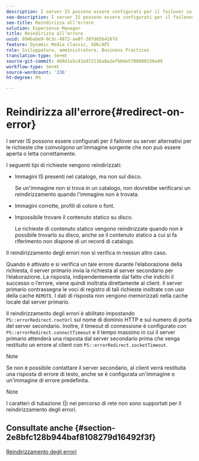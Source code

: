 ```yaml
---
description: I server IS possono essere configurati per il failover su server alternativi per le richieste che coinvolgono un'immagine sorgente che non può essere aperta o letta correttamente.
seo-description: I server IS possono essere configurati per il failover su server alternativi per le richieste che coinvolgono un'immagine sorgente che non può essere aperta o letta correttamente.
seo-title: Reindirizza all’errore
solution: Experience Manager
title: Reindirizza all’errore
uuid: 894babe9-9c3c-4972-ae8f-387d65b4167d
feature: Dynamic Media Classic, SDK/API
role: Sviluppatore, amministratore, Business Practices
translation-type: tm+mt
source-git-commit: 469d1a5c43a972116a8a2efb0de5708800130a99
workflow-type: tm+mt
source-wordcount: '336'
ht-degree: 0%

---
```



# Reindirizza all&#39;errore{#redirect-on-error}

I server IS possono essere configurati per il failover su server alternativi per le richieste che coinvolgono un&#39;immagine sorgente che non può essere aperta o letta correttamente.

I seguenti tipi di richieste vengono reindirizzati:

* Immagini IS presenti nel catalogo, ma non sul disco.

   Se un&#39;immagine non si trova in un catalogo, non dovrebbe verificarsi un reindirizzamento quando l&#39;immagine non è trovata.

* Immagini corrotte, profili di colore o font.
* Impossibile trovare il contenuto statico su disco.

   Le richieste di contenuto statico vengono reindirizzate quando non è possibile trovarlo su disco, anche se il contenuto statico a cui si fa riferimento non dispone di un record di catalogo.

Il reindirizzamento degli errori non si verifica in nessun altro caso.

Quando è attivato e si verifica un tale errore durante l’elaborazione della richiesta, il server primario invia la richiesta al server secondario per l’elaborazione. La risposta, indipendentemente dal fatto che indichi il successo o l’errore, viene quindi inoltrata direttamente al client. Il server primario contrassegna le voci di registro di tali richieste inoltrate con uso della cache `REMOTE`. I dati di risposta non vengono memorizzati nella cache locale dal server primario.

Il reindirizzamento degli errori è abilitato impostando `PS::errorRedirect.rootUrl` sul nome di dominio HTTP e sul numero di porta del server secondario. Inoltre, il timeout di connessione è configurato con `PS::errorRedirect.connectTimeout` e il tempo massimo in cui il server primario attenderà una risposta dal server secondario prima che venga restituito un errore al client con `PS::errorRedirect.socketTimeout`.

>[!NOTE]
>
>Se non è possibile contattare il server secondario, al client verrà restituita una risposta di errore di testo, anche se è configurata un&#39;immagine o un&#39;immagine di errore predefinita.

>[!NOTE]
>
>I caratteri di tubazione (|) nel percorso di rete non sono supportati per il reindirizzamento degli errori.

## Consultate anche {#section-2e8bfc128b944baf8108279d16492f3f}

[Reindirizzamento degli errori](../../../is-api/image-serving-api-ref/c-configuration-and-administration/c-server-settings/r-error-redirection.md#reference-268b1bf6ce1b44bb979727c6f5daf1ac)
